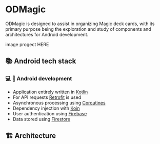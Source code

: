 # ODMagic
ODMagic is designed to assist in organizing Magic deck cards, with its primary purpose being the exploration and study of components and architectures for Android development.

image progect HERE 

## 📚 Android tech stack

### :computer: 🤖 Android development
- Application entirely written in [Kotlin](https://kotlinlang.org)
- For API requests [Retrofit](https://square.github.io/retrofit/) is used
- Asynchronous processing using [Coroutines](https://kotlin.github.io/kotlinx.coroutines/)
- Dependency injection with [Koin](https://insert-koin.io)
- User authentication using [Firebase](https://firebase.google.com/)
- Data stored using [Firestore](https://firebase.google.com/docs/firestore)

## :building_construction: Architecture
